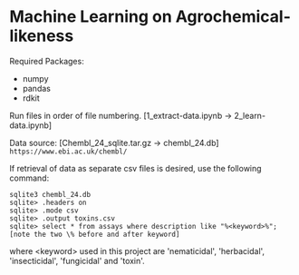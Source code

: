 # Machine Learning on Agrochemical-likeness

Required Packages:
- numpy
- pandas
- rdkit

Run files in order of file numbering.
[1\_extract-data.ipynb -> 2\_learn-data.ipynb]

Data source:
[Chembl\_24\_sqlite.tar.gz -> chembl\_24.db] `https://www.ebi.ac.uk/chembl/`

If retrieval of data as separate csv files is desired, use the following command:
```
sqlite3 chembl_24.db
sqlite> .headers on
sqlite> .mode csv
sqlite> .output toxins.csv
sqlite> select * from assays where description like "%<keyword>%"; [note the two \% before and after keyword]
```
where \<keyword\> used in this project are 'nematicidal', 'herbacidal', 'insecticidal', 'fungicidal' and 'toxin'. 


